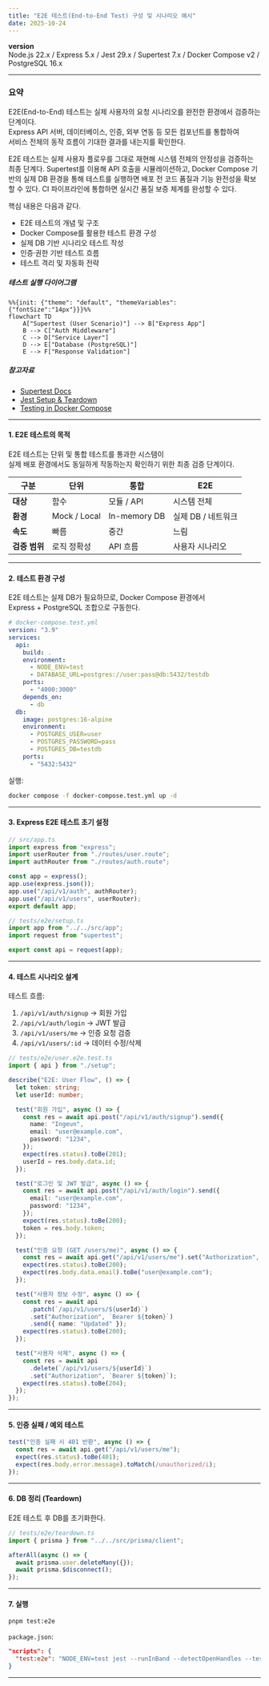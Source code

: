 ```yaml
---
title: "E2E 테스트(End-to-End Test) 구성 및 시나리오 예시"
date: 2025-10-24
---
```


**version**  
Node.js 22.x / Express 5.x / Jest 29.x / Supertest 7.x / Docker Compose v2 / PostgreSQL 16.x

---

### 요약  
E2E(End-to-End) 테스트는 실제 사용자의 요청 시나리오를 완전한 환경에서 검증하는 단계이다.  
Express API 서버, 데이터베이스, 인증, 외부 연동 등 모든 컴포넌트를 통합하여  
서비스 전체의 동작 흐름이 기대한 결과를 내는지를 확인한다.  

E2E 테스트는 실제 사용자 플로우를 그대로 재현해
시스템 전체의 안정성을 검증하는 최종 단계다.
Supertest를 이용해 API 호출을 시뮬레이션하고,
Docker Compose 기반의 실제 DB 환경을 통해 테스트를 실행하면
배포 전 코드 품질과 기능 완전성을 확보할 수 있다.
CI 파이프라인에 통합하면 실시간 품질 보증 체계를 완성할 수 있다.

핵심 내용은 다음과 같다.  
- E2E 테스트의 개념 및 구조  
- Docker Compose를 활용한 테스트 환경 구성  
- 실제 DB 기반 시나리오 테스트 작성  
- 인증·권한 기반 테스트 흐름  
- 테스트 격리 및 자동화 전략  

##### 테스트 실행 다이어그램

```mermaid
%%{init: {"theme": "default", "themeVariables": {"fontSize":"14px"}}}%%
flowchart TD
    A["Supertest (User Scenario)"] --> B["Express App"]
    B --> C["Auth Middleware"]
    C --> D["Service Layer"]
    D --> E["Database (PostgreSQL)"]
    E --> F["Response Validation"]
```

##### 참고자료  
- [Supertest Docs](https://github.com/visionmedia/supertest)  
- [Jest Setup & Teardown](https://jestjs.io/docs/setup-teardown)  
- [Testing in Docker Compose](https://docs.docker.com/compose/how-tos/run-multiple-compose-files/)  

---

#### 1. E2E 테스트의 목적  

E2E 테스트는 단위 및 통합 테스트를 통과한 시스템이  
실제 배포 환경에서도 동일하게 작동하는지 확인하기 위한 최종 검증 단계이다.

| 구분 | 단위 | 통합 | E2E |
|------|------|------|------|
| **대상** | 함수 | 모듈 / API | 시스템 전체 |
| **환경** | Mock / Local | In-memory DB | 실제 DB / 네트워크 |
| **속도** | 빠름 | 중간 | 느림 |
| **검증 범위** | 로직 정확성 | API 흐름 | 사용자 시나리오 |

---

#### 2. 테스트 환경 구성  

E2E 테스트는 실제 DB가 필요하므로, Docker Compose 환경에서  
Express + PostgreSQL 조합으로 구동한다.

```yaml
# docker-compose.test.yml
version: "3.9"
services:
  api:
    build: .
    environment:
      - NODE_ENV=test
      - DATABASE_URL=postgres://user:pass@db:5432/testdb
    ports:
      - "4000:3000"
    depends_on:
      - db
  db:
    image: postgres:16-alpine
    environment:
      - POSTGRES_USER=user
      - POSTGRES_PASSWORD=pass
      - POSTGRES_DB=testdb
    ports:
      - "5432:5432"
```

실행:

```bash
docker compose -f docker-compose.test.yml up -d
```

---

#### 3. Express E2E 테스트 초기 설정

```typescript
// src/app.ts
import express from "express";
import userRouter from "./routes/user.route";
import authRouter from "./routes/auth.route";

const app = express();
app.use(express.json());
app.use("/api/v1/auth", authRouter);
app.use("/api/v1/users", userRouter);
export default app;
```

```typescript
// tests/e2e/setup.ts
import app from "../../src/app";
import request from "supertest";

export const api = request(app);
```

---

#### 4. 테스트 시나리오 설계

테스트 흐름:

1. `/api/v1/auth/signup` → 회원 가입
2. `/api/v1/auth/login` → JWT 발급
3. `/api/v1/users/me` → 인증 요청 검증
4. `/api/v1/users/:id` → 데이터 수정/삭제

```typescript
// tests/e2e/user.e2e.test.ts
import { api } from "./setup";

describe("E2E: User Flow", () => {
  let token: string;
  let userId: number;

  test("회원 가입", async () => {
    const res = await api.post("/api/v1/auth/signup").send({
      name: "Ingeun",
      email: "user@example.com",
      password: "1234",
    });
    expect(res.status).toBe(201);
    userId = res.body.data.id;
  });

  test("로그인 및 JWT 발급", async () => {
    const res = await api.post("/api/v1/auth/login").send({
      email: "user@example.com",
      password: "1234",
    });
    expect(res.status).toBe(200);
    token = res.body.token;
  });

  test("인증 요청 (GET /users/me)", async () => {
    const res = await api.get("/api/v1/users/me").set("Authorization", `Bearer ${token}`);
    expect(res.status).toBe(200);
    expect(res.body.data.email).toBe("user@example.com");
  });

  test("사용자 정보 수정", async () => {
    const res = await api
      .patch(`/api/v1/users/${userId}`)
      .set("Authorization", `Bearer ${token}`)
      .send({ name: "Updated" });
    expect(res.status).toBe(200);
  });

  test("사용자 삭제", async () => {
    const res = await api
      .delete(`/api/v1/users/${userId}`)
      .set("Authorization", `Bearer ${token}`);
    expect(res.status).toBe(204);
  });
});
```

---

#### 5. 인증 실패 / 예외 테스트

```typescript
test("인증 실패 시 401 반환", async () => {
  const res = await api.get("/api/v1/users/me");
  expect(res.status).toBe(401);
  expect(res.body.error.message).toMatch(/unauthorized/i);
});
```

---

#### 6. DB 정리 (Teardown)

E2E 테스트 후 DB를 초기화한다.

```typescript
// tests/e2e/teardown.ts
import { prisma } from "../../src/prisma/client";

afterAll(async () => {
  await prisma.user.deleteMany({});
  await prisma.$disconnect();
});
```

---

#### 7. 실행

```bash
pnpm test:e2e
```

`package.json`:

```json
"scripts": {
  "test:e2e": "NODE_ENV=test jest --runInBand --detectOpenHandles --testPathPattern=e2e"
}
```

---


